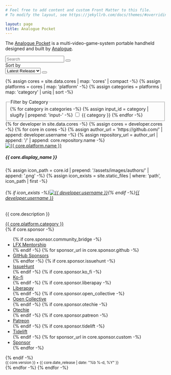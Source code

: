 ```yaml
---
# Feel free to add content and custom Front Matter to this file.
# To modify the layout, see https://jekyllrb.com/docs/themes/#overriding-theme-defaults

layout: page
title: Analogue Pocket
---
```


The [Analogue Pocket](https://www.analogue.co/pocket) is a multi-video-game-system portable handheld designed and built by [Analogue](https://www.analogue.co).

<div class="row">
  <div class="col-md-9 mb-2">
    <div class="input-group">
      <input id="input-search" type="text" class="form-control" placeholder="Search" aria-label="Search" aria-describedby="button-search">
      <button id="button-search" type="button" class="btn btn-primary"><i class="bi bi-search" role="img" aria-label="Search"></i></button>
    </div>
  </div>
  <div class="col-md-3 mb-2">
    <label class="visually-hidden" for="dropdown-sort">Sort by</label>
    <div class="input-group">
      <select id="dropdown-sort" class="form-select">
        <option value="author">Author</option>
        <option value="category">Category</option>
        <option value="latest_release" selected="selected">Latest Release</option>
        <option value="name">Name</option>
      </select>
      <button id="button-sort" class="btn btn-primary" type="button"><i class="bi bi-sort-down" role="img" aria-label="Descending"></i></button>
    </div>
  </div>
</div>

{% assign cores = site.data.cores | map: 'cores' | compact -%}
{% assign platforms = cores | map: 'platform' -%}
{% assign categories = platforms | map: 'category' | uniq | sort -%}

<div class="row">
  <div class="col mb-1">
    <fieldset>
      <legend class="visually-hidden">Filter by Category</legend>
    {% for category in categories -%}
      {% assign input_id = category | slugify | prepend: 'input-' -%}
      <input id="{{ input_id }}" type="checkbox" class="btn-check" name="filter-platform" autocomplete="off">
      <label class="btn btn-outline-secondary mb-1" for="{{ input_id }}">{{ category }}</label>
    {% endfor -%}
    </fieldset>
  </div>
</div>

<div id='grid-cores' class="row row-cols-1 row-cols-md-3 g-4 mb-5">
  {% for developer in site.data.cores -%}
    {% assign cores = developer.cores -%}
    {% for core in cores -%}
      {% assign author_url = 'https://github.com/' | append: developer.username -%}
      {% assign repository_url = author_url | append: '/' | append: core.repository.name -%}
  <div class="col d-block">
    <div class="card bg-light h-100">
      <a href="{{ repository_url }}"><img src="{{ core.platform_id | prepend: '/assets/images/platforms/' | append: '.png' | relative_url }}" class="card-img-top" alt="{{ core.platform.name }}" /></a>
      <div class="card-body">
        <h5 class="card-title">{{ core.display_name }}</h5>
        {% assign icon_path = core.id | prepend: '/assets/images/authors/' | append: '.png' -%}
        {% assign icon_exists = site.static_files | where: 'path', icon_path | first -%}
        <h6 class="card-subtitle mb-2 text-muted">{% if icon_exists -%}<a href="{{ author_url }}" class="me-1"><img src="{{ icon_path | relative_url }}" alt="{{ developer.username }}" class="rounded" /></a>{% endif -%}<a href="{{ author_url }}">{{ developer.username }}</a></h6>
        <p class="card-text">{{ core.description }}</p>
        <a href="#" class="card-link"><span class="badge bg-secondary">{{ core.platform.category }}</span></a>
      </div>
      <div class="card-footer text-muted">
        <div class="d-flex justify-content-between align-items-center">
          <div class="btn-toolbar" role="toolbar">
            <div class="btn-group me-2">
              <a href="{{ repository_url }}" class="btn btn-sm btn-dark"><i class="bi bi-github" role="img" aria-label="GitHub"></i></a>
            </div>
            {% if core.sponsor -%}
            <div class="btn-group me-2">
              <div class="dropdown">
                <a class="btn btn-sm btn-danger dropdown-toggle" href="#" role="button" id="dropdownMenuLink" data-bs-toggle="dropdown" aria-expanded="false"><i class="bi-heart-fill" role="img" aria-label="Sponsor"></i></a>
                <ul class="dropdown-menu" aria-labelledby="dropdownMenuLink">
                  {% if core.sponsor.community_bridge -%}
                  <li><a class="dropdown-item" href="{{ core.sponsor.community_bridge }}">LFX Mentorship</a></li>
                  {% endif -%}
                  {% for sponsor_url in core.sponsor.github -%}
                  <li><a class="dropdown-item" href="{{ sponsor_url }}">GitHub Sponsors</a></li>
                  {% endfor -%}
                  {% if core.sponsor.issuehunt -%}
                  <li><a class="dropdown-item" href="{{ core.sponsor.issuehunt }}">IssueHunt</a></li>
                  {% endif -%}
                  {% if core.sponsor.ko_fi -%}
                  <li><a class="dropdown-item" href="{{ core.sponsor.ko_fi }}">Ko-fi</a></li>
                  {% endif -%}
                  {% if core.sponsor.liberapay -%}
                  <li><a class="dropdown-item" href="{{ core.sponsor.liberapay }}">Liberapay</a></li>
                  {% endif -%}
                  {% if core.sponsor.open_collective -%}
                  <li><a class="dropdown-item" href="{{ core.sponsor.open_collective }}">Open Collective</a></li>
                  {% endif -%}
                  {% if core.sponsor.otechie -%}
                  <li><a class="dropdown-item" href="{{ core.sponsor.otechie }}">Otechie</a></li>
                  {% endif -%}
                  {% if core.sponsor.patreon -%}
                  <li><a class="dropdown-item" href="{{ core.sponsor.patreon }}">Patreon</a></li>
                  {% endif -%}
                  {% if core.sponsor.tidelift -%}
                  <li><a class="dropdown-item" href="{{ core.sponsor.tidelift }}">Tidelift</a></li>
                  {% endif -%}
                  {% for sponsor_url in core.sponsor.custom -%}
                  <li><a class="dropdown-item" href="{{ sponsor_url }}">Sponsor</a></li>
                  {% endfor -%}
                </ul>
              </div>
            </div>
            {% endif -%}
            <div class="btn-group">
              <a href="{{ core.download_url }}" class="btn btn-sm btn-secondary"><i class="bi bi-download" role="img" aria-label="Download"></i></a>
            </div>
          </div>
          <small>{{ core.version }} • {{ core.date_release | date: "%b %-d, %Y" }}</small>
        </div>
      </div>
    </div>
  </div>    
    {% endfor -%}
  {% endfor -%}          
</div>

<script type="text/javascript" src="{{ '/assets/js/script.js' | relative_url }}"></script>

